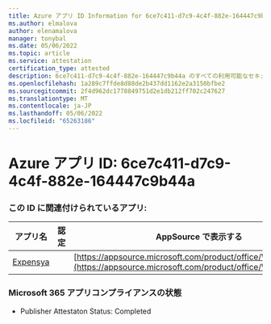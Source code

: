 ```yaml
---
title: Azure アプリ ID Information for 6ce7c411-d7c9-4c4f-882e-164447c9b44a
ms.author: elmalova
author: elenamalova
manager: tonybal
ms.date: 05/06/2022
ms.topic: article
ms.service: attestation
certification_type: attested
description: 6ce7c411-d7c9-4c4f-882e-164447c9b44a のすべての利用可能なセキュリティとコンプライアンス情報。
ms.openlocfilehash: 1a289c7ffde8d88de2b437dd1162e2a3150bfbe2
ms.sourcegitcommit: 2f4d962dc1778849751d2e1db212ff702c247627
ms.translationtype: MT
ms.contentlocale: ja-JP
ms.lasthandoff: 05/06/2022
ms.locfileid: "65263186"
---
```

# <a name="azure-app-id-6ce7c411-d7c9-4c4f-882e-164447c9b44a"></a>Azure アプリ ID: 6ce7c411-d7c9-4c4f-882e-164447c9b44a


### <a name="apps-associated-with-this-id"></a>この ID に関連付けられているアプリ:
| **アプリ名** | **認定** | **AppSource で表示する** |
|--------------|---------------|-----------------------|
| [Expensya](../forward/WA200003924.md) |  | [https://appsource.microsoft.com/product/office/WA200003924](https://appsource.microsoft.com/product/office/WA200003924) |

### <a name="microsoft-365-app-compliance-status"></a>Microsoft 365 アプリコンプライアンスの状態
- Publisher Attestaton Status: Completed
